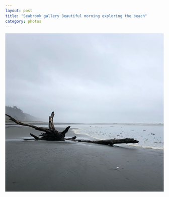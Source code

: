 ```yaml
---
layout: post
title: "Seabrook gallery Beautiful morning exploring the beach"
category: photos
---
```


[![Seabrook gallery Beautiful morning exploring the beach](/instagram/th-BhhdcG8hLBP.jpg)](https://www.instagram.com/p/BhhdcG8hLBP/)
